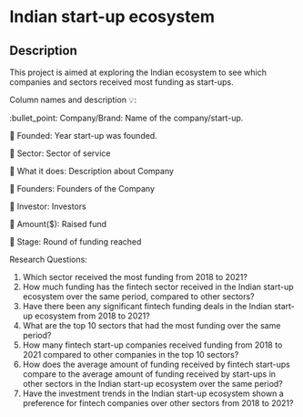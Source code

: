 # Indian start-up ecosystem

## Description
This project is aimed at exploring the Indian ecosystem to see which companies and sectors received most funding as start-ups. 

Column names and description :bulb::

:bullet_point: Company/Brand: Name of the company/start-up.

:gem: Founded: Year start-up was founded.

:gem: Sector: Sector of service

:gem: What it does: Description about Company

:gem: Founders: Founders of the Company

:gem: Investor: Investors

:gem: Amount($): Raised fund

:gem: Stage: Round of funding reached


 Research Questions:

1. Which sector received the most funding from 2018 to 2021?
2. How much funding has the fintech sector received in the Indian start-up ecosystem over the same period, compared to other sectors?
3. Have there been any significant fintech funding deals in the Indian start-up ecosystem from 2018 to 2021?
4. What are the top 10 sectors that had the most funding over the same period?
5. How many fintech start-up companies received funding from 2018 to 2021 compared to other companies in the top 10 sectors?
6. How does the average amount of funding received by fintech start-ups compare to the average amount of funding received by start-ups in other sectors in the Indian start-up ecosystem over the same period?
7. Have the investment trends in the Indian start-up ecosystem shown a preference for fintech companies over other sectors from 2018 to 2021?

